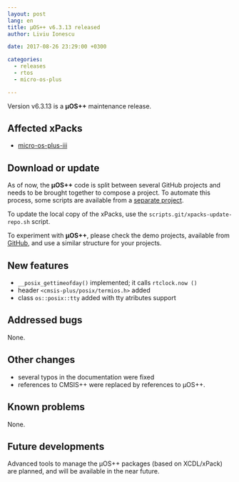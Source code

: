 ```yaml
---
layout: post
lang: en
title: µOS++ v6.3.13 released
author: Liviu Ionescu

date: 2017-08-26 23:29:00 +0300

categories:
  - releases
  - rtos
  - micro-os-plus

---
```


Version v6.3.13 is a **µOS++** maintenance release.

## Affected xPacks

- [micro-os-plus-iii](https://github.com/micro-os-plus/micro-os-plus-iii)

## Download or update

As of now, the **µOS++** code is split between several GitHub projects and needs to be brought together to compose a project.
To automate this process, some scripts are available from a [separate project](https://github.com/xpacks/scripts).

To update the local copy of the xPacks, use the `scripts.git/xpacks-update-repo.sh` script.

To experiment with **µOS++**, please check the demo projects, available from [GitHub](https://github.com/micro-os-plus/eclipse-demo-projects), and use a similar structure for your projects.


## New features

- `__posix_gettimeofday()` implemented; it calls `rtclock.now ()`
- header `<cmsis-plus/posix/termios.h>` added
- class `os::posix::tty` added with tty atributes support

## Addressed bugs

None.

## Other changes

- several typos in the documentation were fixed
- references to CMSIS++ were replaced by references to µOS++.

## Known problems

None.

## Future developments

Advanced tools to manage the µOS++ packages (based on XCDL/xPack) are planned, and will be available in the near future.

